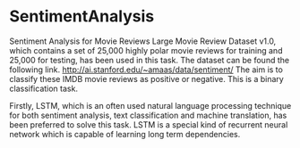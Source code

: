 # SentimentAnalysis
Sentiment Analysis for Movie Reviews
Large Movie Review Dataset v1.0, which contains a set of 25,000 highly polar movie reviews
for training and 25,000 for testing, has been used in this task. The dataset can be found the
following link.
http://ai.stanford.edu/~amaas/data/sentiment/
The aim is to classify these IMDB movie reviews as positive or negative. This is a binary
classification task.

Firstly, LSTM, which is an often used natural language processing technique for both sentiment analysis, text classification and machine translation, has been preferred to solve this task. LSTM is a special kind of recurrent neural network which is capable of learning long term dependencies.
